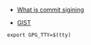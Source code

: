 * [What is commit sigining](https://www.freecodecamp.org/news/what-is-commit-signing-in-git)

* [GIST](https://gist.github.com/paolocarrasco/18ca8fe6e63490ae1be23e84a7039374)

```shell
export GPG_TTY=$(tty)
```


